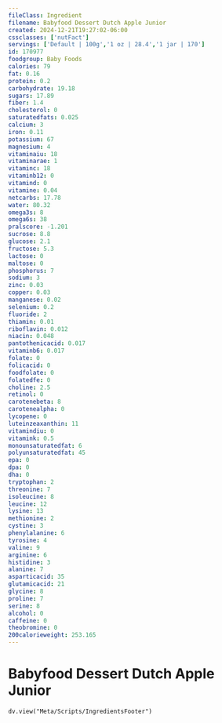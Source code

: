 ```yaml
---
fileClass: Ingredient
filename: Babyfood Dessert Dutch Apple Junior
created: 2024-12-21T19:27:02-06:00
cssclasses: ['nutFact']
servings: ['Default | 100g','1 oz | 28.4','1 jar | 170']
id: 170977
foodgroup: Baby Foods
calories: 79
fat: 0.16
protein: 0.2
carbohydrate: 19.18
sugars: 17.89
fiber: 1.4
cholesterol: 0
saturatedfats: 0.025
calcium: 3
iron: 0.11
potassium: 67
magnesium: 4
vitaminaiu: 18
vitaminarae: 1
vitaminc: 18
vitaminb12: 0
vitamind: 0
vitamine: 0.04
netcarbs: 17.78
water: 80.32
omega3s: 8
omega6s: 38
pralscore: -1.201
sucrose: 8.8
glucose: 2.1
fructose: 5.3
lactose: 0
maltose: 0
phosphorus: 7
sodium: 3
zinc: 0.03
copper: 0.03
manganese: 0.02
selenium: 0.2
fluoride: 2
thiamin: 0.01
riboflavin: 0.012
niacin: 0.048
pantothenicacid: 0.017
vitaminb6: 0.017
folate: 0
folicacid: 0
foodfolate: 0
folatedfe: 0
choline: 2.5
retinol: 0
carotenebeta: 8
carotenealpha: 0
lycopene: 0
luteinzeaxanthin: 11
vitamindiu: 0
vitamink: 0.5
monounsaturatedfat: 6
polyunsaturatedfat: 45
epa: 0
dpa: 0
dha: 0
tryptophan: 2
threonine: 7
isoleucine: 8
leucine: 12
lysine: 13
methionine: 2
cystine: 3
phenylalanine: 6
tyrosine: 4
valine: 9
arginine: 6
histidine: 3
alanine: 7
asparticacid: 35
glutamicacid: 21
glycine: 8
proline: 7
serine: 8
alcohol: 0
caffeine: 0
theobromine: 0
200calorieweight: 253.165
---
```


# Babyfood Dessert Dutch Apple Junior

```dataviewjs
dv.view("Meta/Scripts/IngredientsFooter")
```